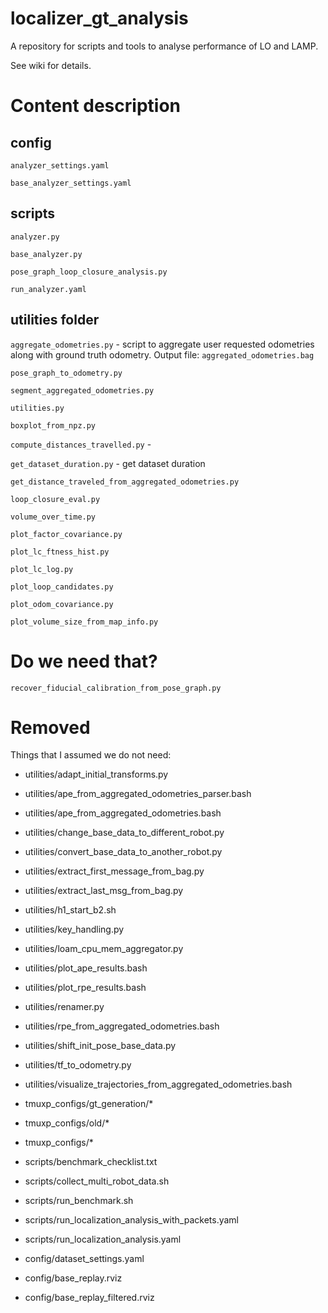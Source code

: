 # localizer_gt_analysis
A repository for scripts and tools to analyse performance of LO and LAMP. 

See wiki for details.

# Content description

## config
```analyzer_settings.yaml```

```base_analyzer_settings.yaml```

## scripts
```analyzer.py```

```base_analyzer.py```

```pose_graph_loop_closure_analysis.py```

```run_analyzer.yaml``` 



## utilities folder
```aggregate_odometries.py``` - script to aggregate user requested odometries along with ground truth odometry. Output file: ```aggregated_odometries.bag```

```pose_graph_to_odometry.py```

```segment_aggregated_odometries.py```

```utilities.py```

```boxplot_from_npz.py```

```compute_distances_travelled.py``` - 

```get_dataset_duration.py``` - get dataset duration

```get_distance_traveled_from_aggregated_odometries.py``` 


```loop_closure_eval.py```

```volume_over_time.py```


```plot_factor_covariance.py```

```plot_lc_ftness_hist.py```

```plot_lc_log.py```

```plot_loop_candidates.py```

```plot_odom_covariance.py```

```plot_volume_size_from_map_info.py```





# Do we need that?


```recover_fiducial_calibration_from_pose_graph.py```

# Removed

Things that I assumed we do not need:
- utilities/adapt_initial_transforms.py
- utilities/ape_from_aggregated_odometries_parser.bash
- utilities/ape_from_aggregated_odometries.bash
- utilities/change_base_data_to_different_robot.py
- utilities/convert_base_data_to_another_robot.py
- utilities/extract_first_message_from_bag.py
- utilities/extract_last_msg_from_bag.py
- utilities/h1_start_b2.sh
- utilities/key_handling.py
- utilities/loam_cpu_mem_aggregator.py
- utilities/plot_ape_results.bash
- utilities/plot_rpe_results.bash
- utilities/renamer.py
- utilities/rpe_from_aggregated_odometries.bash
- utilities/shift_init_pose_base_data.py
- utilities/tf_to_odometry.py
- utilities/visualize_trajectories_from_aggregated_odometries.bash

- tmuxp_configs/gt_generation/*
- tmuxp_configs/old/*
- tmuxp_configs/* 

- scripts/benchmark_checklist.txt
- scripts/collect_multi_robot_data.sh
- scripts/run_benchmark.sh
- scripts/run_localization_analysis_with_packets.yaml
- scripts/run_localization_analysis.yaml

- config/dataset_settings.yaml
- config/base_replay.rviz
- config/base_replay_filtered.rviz